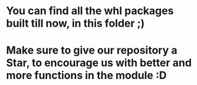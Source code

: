 # You can find all the whl packages built till now, in this folder ;)

# Make sure to give our repository a Star, to encourage us with better and more functions in the module :D

